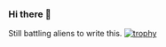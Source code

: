 ### Hi there 👋
Still battling aliens to write this. 
[![trophy](https://github-profile-trophy.vercel.app/prathamagrawal=ryo-ma)](https://github.com/ryo-ma/github-profile-trophy)

<!--
**prathamagrawal/prathamagrawal** is a ✨ _special_ ✨ repository because its `README.md` (this file) appears on your GitHub profile.

Here are some ideas to get you started:

- 🔭 I’m currently working on ...
- 🌱 I’m currently learning ...
- 👯 I’m looking to collaborate on ...
- 🤔 I’m looking for help with ...
- 💬 Ask me about ...
- 📫 How to reach me: ...
- 😄 Pronouns: ...
- ⚡ Fun fact: ...
-->

